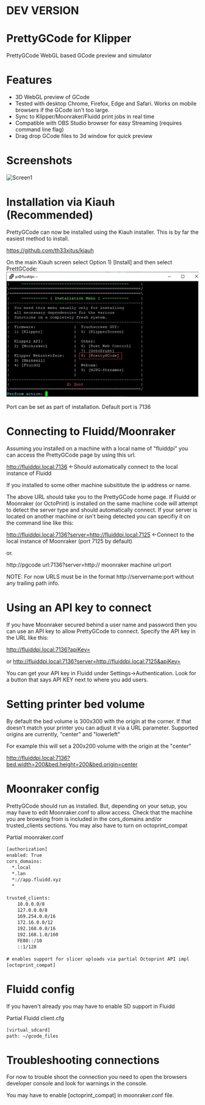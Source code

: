 # DEV VERSION

# PrettyGCode for Klipper
PrettyGCode WebGL based GCode preview and simulator

# Features
- 3D WebGL preview of GCode 
- Tested with desktop Chrome, Firefox, Edge and Safari. Works on mobile browsers if the GCode isn't too large.
- Sync to Klipper/Moonraker/Fluidd print jobs in real time
- Compatible with OBS Studio browser for easy Streaming (requires command line flag)
- Drag drop GCode files to 3d window for quick preview

# Screenshots
![Screen1](https://raw.githubusercontent.com/Kragrathea/pgcode/main/img/pgc_screen1.jpg)

# Installation via Kiauh (Recommended)
PrettyGCode can now be installed using the Kiauh installer. This is by far the easiest method to install.

https://github.com/th33xitus/kiauh

On the main Kiauh screen select Option 1) [Install] and then select PrettGCode:
![InstallScreen1](https://raw.githubusercontent.com/Kragrathea/pgcode/main/img/installscreen1.jpg)

Port can be set as part of installation. Default port is 7136

# Connecting to Fluidd/Moonraker

Assuming you installed on a machine with a local name of "fluiddpi" you can access the PrettyGCode page by using this url. 

http://fluiddpi.local:7136 <-Should automatically connect to the local instance of Fluidd

If you installed to some other machine subsititute the ip address or name.

The above URL should take you to the PrettyGCode home page.  If Fluidd or Moonraker (or OctoPrint) is installed on the same machine code will attempt to detect the server type and should automatically connect. If your server is located on another machine or isn't being detected you can specifiy it on the command line like this:

http://fluiddpi.local:7136?server=http://fluiddpi.local:7125 <-Connect to the local instance of Moonraker (port 7125 by default)

or.

http://pgcode url:7136?server=http:// moonraker machine url:port

NOTE: For now URLS must be in the format http://servername:port without any trailing path info.

# Using an API key to connect
If you have Moonraker secured behind a user name and password then you can use an API key to allow PrettyGCode to connect. Specify the API key in the URL like this:

http://fluiddpi.local:7136?apiKey=<moonraker api key>
 
or
http://fluiddpi.local:7136?server=http://fluiddpi.local:7125&apiKey=<moonraker api key>
 
You can get your API key in Fluidd under Settings->Authentication. Look for a button that says API KEY next to where you add users.
     
# Setting printer bed volume
By default the bed volume is 300x300 with the origin at the corner. If that doesn't match your printer you can adjust it via a URL parameter. Supported origins are currently, "center" and "lowerleft"      

For example this will set a 200x200 volume with the origin at the "center"
     
http://fluiddpi.local:7136?bed.width=200&bed.height=200&bed.origin=center

# Moonraker config
PrettyGCode should run as installed. But, depending on your setup, you may have to edit Moonraker.conf to allow access. Check that the machine you are browsing from is included in the cors_domains and/or trusted_clients sections. You may also have to turn on octoprint_compat

Partial moonraker.conf
```
[authorization]
enabled: True
cors_domains:
  *.local
  *.lan
  *://app.fluidd.xyz
  *

trusted_clients:
    10.0.0.0/8
    127.0.0.0/8
    169.254.0.0/16
    172.16.0.0/12
    192.168.0.0/16
    192.168.1.0/160
    FE80::/10
    ::1/128

# enables support for slicer uploads via partial Octoprint API impl
[octoprint_compat]
```
# Fluidd config
If you haven't already you may have to enable SD support in Fluidd

Partial Fluidd client.cfg
```
[virtual_sdcard]
path: ~/gcode_files
```

# Troubleshooting connections
For now to trouble shoot the connection you need to open the browsers developer console and look for warnings in the console.

You may have to enable [octoprint_compat] in moonraker.conf file. 




